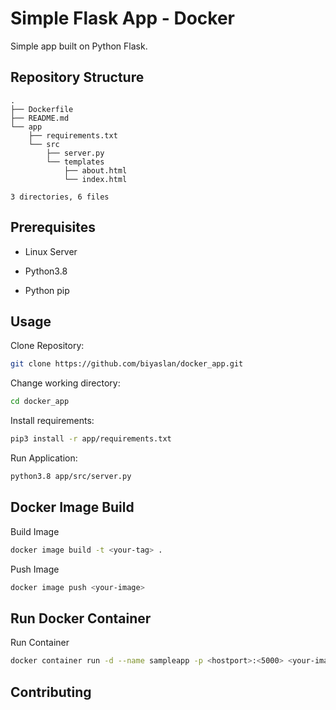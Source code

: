 # Simple Flask App - Docker 

Simple app built on Python Flask.

## Repository Structure 
```
.
├── Dockerfile
├── README.md
└── app
    ├── requirements.txt
    └── src
        ├── server.py
        └── templates
            ├── about.html
            └── index.html

3 directories, 6 files
```
## Prerequisites 

* Linux Server

* Python3.8

* Python pip


## Usage

Clone Repository: 

```bash
git clone https://github.com/biyaslan/docker_app.git
```

Change working directory:
```bash
cd docker_app
```

Install requirements:
```bash
pip3 install -r app/requirements.txt
```

Run Application:

```bash
python3.8 app/src/server.py 
```

## Docker Image Build 

Build Image 
```bash
docker image build -t <your-tag> .
```

Push Image
```bash
docker image push <your-image>
```

## Run Docker Container 

Run Container 
```bash
docker container run -d --name sampleapp -p <hostport>:<5000> <your-image>
```



## Contributing

